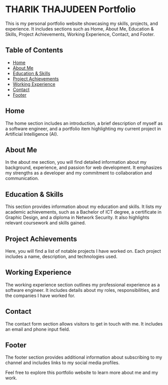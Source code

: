 # THARIK THAJUDEEN Portfolio

This is my personal portfolio website showcasing my skills, projects, and experience. It includes sections such as Home, About Me, Education & Skills, Project Achievements, Working Experience, Contact, and Footer.

## Table of Contents

- [Home](#home)
- [About Me](#about)
- [Education & Skills](#education)
- [Project Achievements](#project-achievements)
- [Working Experience](#working-experience)
- [Contact](#contact-form)
- [Footer](#footer)

## Home

The home section includes an introduction, a brief description of myself as a software engineer, and a portfolio item highlighting my current project in Artificial Intelligence (AI).

## About Me

In the about me section, you will find detailed information about my background, experience, and passion for web development. It emphasizes my strengths as a developer and my commitment to collaboration and communication.

## Education & Skills

This section provides information about my education and skills. It lists my academic achievements, such as a Bachelor of ICT degree, a certificate in Graphic Design, and a diploma in Network Security. It also highlights relevant coursework and skills gained.

## Project Achievements

Here, you will find a list of notable projects I have worked on. Each project includes a name, description, and technologies used.

## Working Experience

The working experience section outlines my professional experience as a software engineer. It includes details about my roles, responsibilities, and the companies I have worked for.

## Contact

The contact form section allows visitors to get in touch with me. It includes an email and phone input field.

## Footer

The footer section provides additional information about subscribing to my channel and includes links to my social media profiles.

Feel free to explore this portfolio website to learn more about me and my work.


